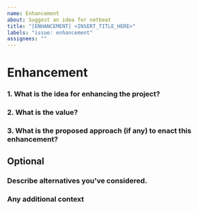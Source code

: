 ```yaml
---
name: Enhancement
about: Suggest an idea for netbeat
title: "[ENHANCEMENT] <INSERT_TITLE_HERE>"
labels: "issue: enhancement"
assignees: ""
---
```


# Enhancement

### 1. What is the idea for enhancing the project?

<!--
Is your feature request related to a problem? Please describe. A clear and concise description of what the problem is.
-->

### 2. What is the value?

<!--
How will this affect the project or make us better? Please describe. Ex. "This feature will enable [...]"
-->

### 3. What is the proposed approach (if any) to enact this enhancement?

<!--
A clear and concise description of the implementation. Ex. "I will add [...]" or "I will leverage [...]"
-->

## Optional

### Describe alternatives you've considered.

<!--
A clear and concise description of any alternative solutions or features you've considered.
-->

### Any additional context

<!--
Add any other context or screenshots about the feature request here.
-->
